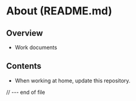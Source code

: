 # About (README.md)

## Overview
- Work documents

## Contents
- When working at home, update this repository.

// --- end of file
